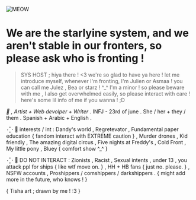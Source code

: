
<!---
professinalwigsnatcher/professinalwigsnatcher is a ✨ special ✨ repository because its `README.md` (this file) appears on your GitHub profile.
You can click the Preview link to take a look at your changes.
--->
![MEOW](https://github.com/user-attachments/assets/eaa592ac-1fed-480a-aeb1-638fa46ed1d7)

# We are the starlyine system, and we aren't stable in our fronters, so please ask who is fronting !

> SYS HOST ; hiya there ! <3 we're so glad to have ya here ! let me introduce myself, whenever I'm fronting, I'm Julien or Asmaa ! you can call me Julez , Bea or starz ! ^_^ I'm a minor ! so please beware with me , I also get overwhelmed easily, so please interact with care ! here's some lil info of me if you wanna ! ;D

*🌙 , Artist + Web devolper + Writer .* 
INFJ - 23rd of june . She / her + they / them . Spanish + Arabic + English . 

۰ ۪۪۫۫ · 🌊 interests / int : Dandy's world , Regretevator , Fundamental paper education { fandom interact with EXTREME caution } , Murder drones , Kid friendly , The amazing digital circus , Five nights at Freddy's , Cold Front , My little pony , Bluey { comfort show ^_^ } 

۰ ۪۪۫۫ · 💢 DO NOT INTERACT : Zionists , Racist , Sexual intents , under 13 , you attack ppl for ships { like wtf move on. } , HH + HB fans { just no. please. } , NSFW accounts , Proshippers / comshippers / darkshippers . { might add more in the future, who knows ! }

{ Tisha art ; drawn by me ! :3 }
